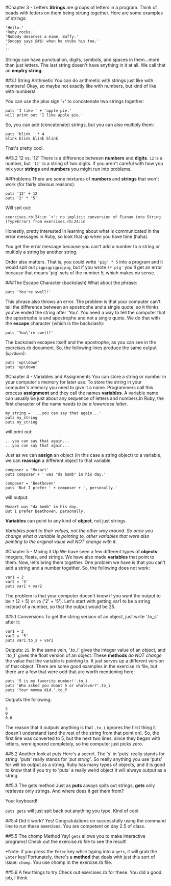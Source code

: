 #Chapter 3 - Letters
**Strings** are groups of letters in a program. Think of beads with letters on them being strung together. Here are some examples of strings:

```
'Hello.'
'Ruby rocks.'
'Nobody deserves a mime, Buffy.'
'Snoopy says @#$! when he stubs his toe.'
'       '
''
```
Strings can have punctuation, digits, symbols, and spaces in them...more than just letters. The last string doesn't have anything in it at all. We call that an **emptry string**.

##3.1 String Arithmetic
You can do arithmetic with strings just like with numbers! Okay, so maybe not exactly like with numbers, but kind of like with numbers!

You can use the plus sign '+' to concatenate two strings together:

```
puts 'I like ' + 'apple pie.'
will print out 'I like apple pie.'
```
So, you can add (concatenate) strings, but you can also multiply them:

```
puts 'blink ' * 4
blink blink blink blink
```
That's pretty cool.

##3.2 12 vs. '12'
There is a difference between **numbers** and **digits**. ```12``` is a number, but ```'12'``` is a string of two digits. If you aren't careful with how you mix your **strings** and **numbers** you might run into problems.

##Problems
There are some mixtures of **numbers** and **strings** that won't work (for fairly obvious reasons). 

```
puts '12' + 12
puts '2' * '5'
```
Will spit out:

```
exercises.rb:24:in `+': no implicit conversion of Fixnum into String (TypeError) from exercises.rb:24:in
```
Honestly, pretty interested in learning about what is communicated in the error messages in Ruby, so look that up when you have time (haha).

You get the error message because you can't add a number to a string or multiply a string by another string. 

Order also matters. That is, you could write ```'pig' * 5``` into a program and it would spit out  ```pigpigpigpigpig```, but if you wrote ```5*'pig'``` you'll get an error because that means 'pig' sets of the number 5, which makes no sense.

###The Escape Character (backslash)
What about the phrase:

```
puts 'You're swell!'
```
This phrase also throws an error. The problem is that your computer can't tell the difference between an apostrophe and a single quote, so it thinks you've ended the string after 'You'. You need a way to tell the computer that the apostrophe is and apostrophe and not a single quote. We do that with the **escape** character (which is the backslash):

```
puts 'You\'re swell!'
```
The backslash escapes itself and the apostrophe, as you can see in the exercises.rb document. So, the following lines produce the same output (```up/down```):

```
puts 'up\\down'
puts 'up\down'
```

#Chapter 4 - Variables and Assignments
You can store a string or number in your computer's memory for later use. To store the string in your computer's memory you need to give it a name. Programmers call this process **assignment** and they call the names **variables**. A variable name can usually be just about any sequence of letters and numbers.In Ruby, the first character of the name *needs to be a lowercase letter*. 

```
my_string = '...you can say that again...'
puts my_string
puts my_string
```
will print out:

```
...you can say that again...
...you can say that again...
```
Just as we can **assign** an object (in this case a string object) to a variable, we can **reassign** a different object to that variable.

```
composer = 'Mozart'
puts composer + ' was "da bomb" in his day.'

composer = 'Beethoven'
puts 'But I prefer ' + composer + ', personally.'
```
will output:

```
Mozart was "da bomb" in his day.
But I prefer Beethoven, personally.
```
**Variables** can point to any kind of **object**, not just strings. 

*Variables point to their values, not the other way around. So once you change what a variable is pointing to, other variables that were also pointing to the original value will NOT change with it.*

#Chapter 5 - Mixing it Up
We have seen a few different types of **objects**: integers, floats, and strings. We have also made **variables** that point to them. Now, let's bring them together.
One problem we have is that you can't add a string and a number together. So, the following does not work:

```
var1 = 2
var2 = '5'
puts var1 + var2
```
The problem is that your computer doesn't know if you want the output to be ```7``` (2 + 5) or ```25``` ('2' + '5').
Let's start with getting var1 to be a string instead of a number, so that the output would be 25.

##5.1 Conversions
To get the string version of an object, just write '.to_s' after it:

```
var1 = 2
var2 = '5'
puts var1.to_s + var2
```
Outputs: ```25```.
In the same vein, '.to_i' gives the integer value of an object, and '.to_f' gives the float version of an object. These **methods** *do NOT change* the value that the variable is pointing to. It just serves up a different version of that object.
There are some good examples in the exercise.rb file, but there are a few that were odd that are worth mentioning here:

```
puts '5 is my favorite number!'.to_i
puts 'Who asked you about 5 or whatever?'.to_i
puts 'Your momma did.'.to_f
```
Outputs the following:

```
5
0
0.0
```
The reason that it outputs anything is that ```.to_i``` ignores the first thing it doesn't understand (and the rest of the string from that point on). So, the first line was converted to 5, but the next two lines, since they began with letters, were ignored completely, so the computer just picks zero.

##5.2 Another look at puts
Here's a secret. The 's' in 'puts' really stands for *string*. 'puts' really stands for *'put string'*. So really anything you use 'puts' for will be output as a string. Ruby has many types of objects, and it is good to know that if you try to 'puts' a really weird object it will always output as a string.

##5.3 The gets method
Just as **puts** always spits out strings, **gets** only retrieves only strings. And where does it get them from?

Your keyboard!

```puts gets``` will just spit back out anything you type. Kind of cool.

##5.4 Did it work?
Yes! Congratulations on successfully using the command line to run these exercises. You are competent on day 2.5 of class.

##5.5 The chomp Method
Yay! ```gets``` allows you to make interactive programs!
Check out the exercise.rb file to see the result!

\*Note: if you press the ```Enter``` key while typing into a ```gets```, it will grab the ```Enter``` key! Fortunately, there's a **method** that deals with just this sort of issue: ```chomp```. You use chomp in the exercise.rb file.

##5.6 A few things to try
Check out exercises.rb for these. You did a good job, I think.
